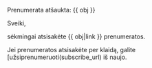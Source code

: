 Prenumerata atšaukta: {{ obj }}

Sveiki,

sėkmingai atsisakėte {{ obj|link }} prenumeratos.

Jei prenumeratos atsisakėte per klaidą, galite [užsiprenumeruoti(subscribe_url)
iš naujo.
